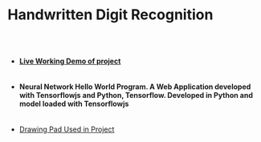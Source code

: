 <h1>Handwritten Digit Recognition</h1>
<br>
<br>
<ul>
  <li><a href="https://tarun-bisht.github.io/DigitRecognition/"><b>Live Working Demo of project</b></a></li>
  <br><br>
  <li><b>Neural Network Hello World Program. A Web Application developed with Tensorflowjs and Python, Tensorflow. Developed in Python and model loaded with
  Tensorflowjs</b></li>
  <br><br>
  <li><a href="https://github.com/tarun-bisht/SimpleDrawingPad">Drawing Pad Used in Project</a></li>
</ul>
